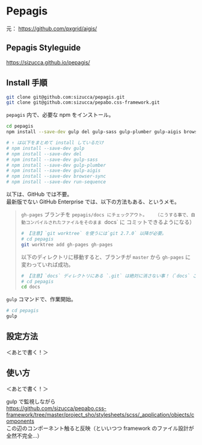 # Pepagis

元：
https://github.com/pxgrid/aigis/

## Pepagis Styleguide

https://sizucca.github.io/pepagis/

## Install 手順

```sh
git clone git@github.com:sizucca/pepagis.git
git clone git@github.com:sizucca/pepabo.css-framework.git
```

`pepagis` 内で、必要な npm をインストール。

```sh
cd pepagis
npm install --save-dev gulp del gulp-sass gulp-plumber gulp-aigis browser-sync run-sequence

# ↑ は以下をまとめて install しているだけ
# npm install --save-dev gulp
# npm install --save-dev del
# npm install --save-dev gulp-sass
# npm install --save-dev gulp-plumber
# npm install --save-dev gulp-aigis
# npm install --save-dev browser-sync
# npm install --save-dev run-sequence
```

以下は、GitHub では不要。  
最新版でない GitHub Enterprise では、以下の方法もある、というメモ。

>  `gh-pages` ブランチを `pepagis/docs にチェックアウト。  
>  （こうする事で、自動コンパイルされたファイルをそのまま `docs` に コミットできるようになる）
>
>  ```sh
>  # 【注意】`git worktree` を使うには`git 2.7.0` 以降が必要。
>  # cd pepagis
>  git worktree add gh-pages gh-pages
>  ```
>  
>  以下のディレクトリに移動すると、ブランチが `master` から `gh-pages` に変わっていれば成功。
>  
>  ```sh
>  # 【注意】`docs` ディレクトリにある `.git` は絶対に消さない事！（`docs` ごと消すとかダメ、絶対）
>  # cd pepagis
>  cd docs
>  ```

`gulp` コマンドで、作業開始。

```sh
# cd pepagis
gulp
```

## 設定方法

＜あとで書く！＞

## 使い方

＜あとで書く！＞

gulp で監視しながら  
https://github.com/sizucca/pepabo.css-framework/tree/master/project_sho/stylesheets/scss/_application/objects/components  
この辺のコンポーネント触ると反映（といいつつ framework のファイル設計が全然不完全...）


